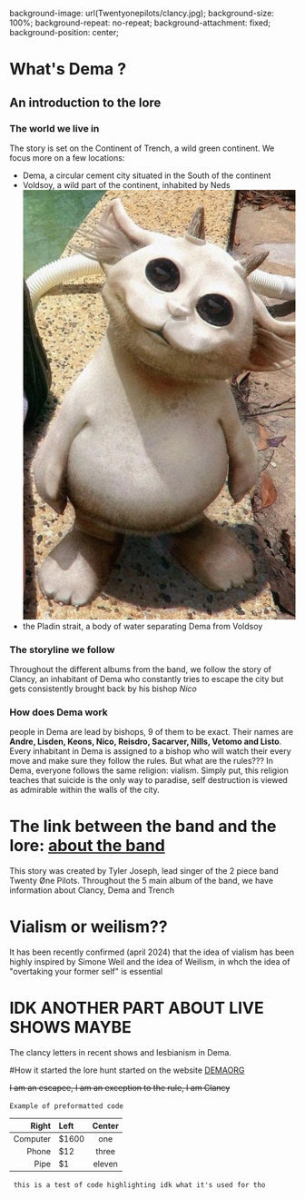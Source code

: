 background-image: url(Twentyonepilots/clancy.jpg);
background-size: 100%;
background-repeat: no-repeat;
background-attachment: fixed;
background-position: center;

# What's Dema ?
## An introduction to the lore
### The world we live in
The story is set on the Continent of Trench, a wild green continent. We focus more on a few locations: 
- Dema, a circular cement city situated in the South of the continent
- Voldsoy, a wild part of the continent, inhabited by Neds
  ![this is a Ned, he's cute, basically a white furry creature with antlers, he's about 45cm tall](Twentyonepilots/Ned.jpg) 
- the Pladin strait, a body of water separating Dema from Voldsoy


### The storyline we follow
Throughout the different albums from the band, we follow the story of Clancy, an inhabitant of Dema who constantly tries to escape the city but gets consistently brought back by his bishop *Nico*

### How does Dema work
people in Dema are lead by bishops, 9 of them to be exact. Their names are __Andre, Lisden, Keons, Nico, Reisdro, Sacarver, Nills, Vetomo and Listo__.
Every inhabitant in Dema is assigned to a bishop who will watch their every move and make sure they follow the rules.
But what are the rules???
In Dema, everyone follows the same religion: vialism. Simply put, this religion teaches that suicide is the only way to paradise, self destruction is viewed as admirable within the walls of the city. 

# The link between the band and the lore:  [about the band](Twentyonepilots/theband.md)
This story was created by Tyler Joseph, lead singer of the 2 piece band Twenty Øne Pilots. Throughout the 5 main album of the band, we have information about Clancy, Dema and Trench
# Vialism or weilism??
It has been recently confirmed (april 2024) that the idea of vialism has been highly inspired by Simone Weil and the idea of Weilism, in whch the idea of "overtaking your former self" is essential

#  IDK ANOTHER PART ABOUT LIVE SHOWS MAYBE
The clancy letters in recent shows and lesbianism in Dema. 

#How it started
the lore hunt started on the website [DEMAORG](http://dmaorg.info/found/15398642_14/clancy.html)

~~I am an escapee, I am an exception to the rule, I am Clancy~~

`Example of preformatted code`


Right     | Left   | Center 
---------:| :----- |:-----:
Computer  |  $1600 | one
Phone     |    $12 | three
Pipe      |     $1 | eleven

<code> this is a test of code highlighting idk what it's used for tho <code>
